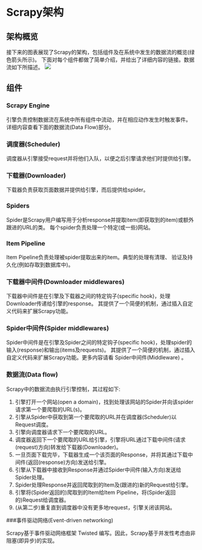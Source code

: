 # Scrapy架构

## 架构概览

接下来的图表展现了Scrapy的架构，包括组件及在系统中发生的数据流的概览(绿色箭头所示)。 下面对每个组件都做了简单介绍，并给出了详细内容的链接。数据流如下所描述。
![](http://ossp.pengjunjie.com/mweb/15573298231735.jpg)


## 组件

### Scrapy Engine

引擎负责控制数据流在系统中所有组件中流动，并在相应动作发生时触发事件。 详细内容查看下面的数据流(Data Flow)部分。

### 调度器(Scheduler)
调度器从引擎接受request并将他们入队，以便之后引擎请求他们时提供给引擎。

### 下载器(Downloader)
下载器负责获取页面数据并提供给引擎，而后提供给spider。

### Spiders
Spider是Scrapy用户编写用于分析response并提取item(即获取到的item)或额外跟进的URL的类。 每个spider负责处理一个特定(或一些)网站。

### Item Pipeline
Item Pipeline负责处理被spider提取出来的item。典型的处理有清理、 验证及持久化(例如存取到数据库中)。

### 下载器中间件(Downloader middlewares)
下载器中间件是在引擎及下载器之间的特定钩子(specific hook)，处理Downloader传递给引擎的response。 其提供了一个简便的机制，通过插入自定义代码来扩展Scrapy功能。

### Spider中间件(Spider middlewares)
Spider中间件是在引擎及Spider之间的特定钩子(specific hook)，处理spider的输入(response)和输出(items及requests)。 其提供了一个简便的机制，通过插入自定义代码来扩展Scrapy功能。更多内容请看 Spider中间件(Middleware) 。

### 数据流(Data flow)
Scrapy中的数据流由执行引擎控制，其过程如下:

1. 引擎打开一个网站(open a domain)，找到处理该网站的Spider并向该spider请求第一个要爬取的URL(s)。
2. 引擎从Spider中获取到第一个要爬取的URL并在调度器(Scheduler)以Request调度。
3. 引擎向调度器请求下一个要爬取的URL。
4. 调度器返回下一个要爬取的URL给引擎，引擎将URL通过下载中间件(请求(request)方向)转发给下载器(Downloader)。
5. 一旦页面下载完毕，下载器生成一个该页面的Response，并将其通过下载中间件(返回(response)方向)发送给引擎。
6. 引擎从下载器中接收到Response并通过Spider中间件(输入方向)发送给Spider处理。
7. Spider处理Response并返回爬取到的Item及(跟进的)新的Request给引擎。
8. 引擎将(Spider返回的)爬取到的Item给Item Pipeline，将(Spider返回的)Request给调度器。
9. (从第二步)重复直到调度器中没有更多地request，引擎关闭该网站。

###事件驱动网络(Event-driven networking)

Scrapy基于事件驱动网络框架 Twisted 编写。因此，Scrapy基于并发性考虑由非阻塞(即异步)的实现。